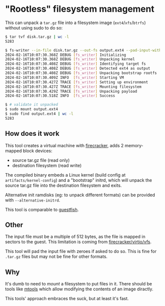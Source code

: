 # "Rootless" filesystem management

This can unpack a `tar.gz` file into a filesystem image (`ext4`/`xfs`/`btrfs`) without using sudo to do so:

```bash
$ tar tvf disk.tar.gz | wc -l
5283

$ fs-writer --in-file disk.tar.gz --out-fs output.ext4 --pad-input-with-zeroes -vvv
2024-02-16T10:07:30.368Z DEBUG [fs_writer] Initializing
2024-02-16T10:07:30.368Z DEBUG [fs_writer] Unpacking kernel
2024-02-16T10:07:30.408Z DEBUG [fs_writer] Identifying target fs
2024-02-16T10:07:30.408Z DEBUG [fs_writer] Detected ext4 as output
2024-02-16T10:07:30.408Z DEBUG [fs_writer] Unpacking bootstrap rootfs
2024-02-16T10:07:30.409Z INFO  [fs_writer] Starting VM
2024-02-16T10:07:30.427Z TRACE [fs_writer] Setting up environment
2024-02-16T10:07:30.427Z TRACE [fs_writer] Mounting filesystem
2024-02-16T10:07:30.429Z TRACE [fs_writer] Unpacking payload
2024-02-16T10:07:30.518Z INFO  [fs_writer] Success

$ # validate it unpacked
$ sudo mount output.ext4
$ sudo find output.ext4 | wc -l
5283
```

## How does it work

This tool creates a virtual machine with [firecracker](https://github.com/firecracker-microvm/firecracker/tree/main), adds 2 memory-mapped block devices:
- source tar.gz file (read only)
- destination filesystem (read write)

The compiled binary embeds a Linux kernel (build config at `artifacts/kernel-config`) and a "bootstrap" initrd, which will
unpack the source tar.gz file into the destination filesystem and exits.

Alternative init ramdisks (eg: to unpack different formats) can be provided with `--alternative-initrd`.

This tool is comparable to [guestfish](https://libguestfs.org/guestfish.1.html).


## Other

The input file must be a multiple of 512 bytes, as the file is mapped in sectors to the guest. This limitation is coming from [firecracker/virtio/vfs](https://github.com/firecracker-microvm/firecracker/blob/aa6d25d0d226732602733d9f007bcf345d7aaa76/src/vmm/src/devices/virtio/block/virtio/device.rs#L93).

This tool will pad the input file with zeroes if asked to do so. This is fine for `.tar.gz` files but may not be fine for other formats.

## Why

It's dumb to need to _mount_ a filesystem to put files in it. There should be tools like [mtools](https://www.gnu.org/software/mtools/manual/mtools.html) which allow modifying the contents of an image diractly. 

This tools' approach embraces the suck, but at least it's fast.
